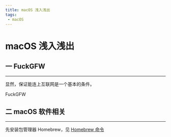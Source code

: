 ```yaml
---
title: macOS 浅入浅出
tags:
 - macOS
---
```


# macOS 浅入浅出

## 一 FuckGFW

---

显然，保证能连上互联网是一个基本的条件。

FuckGFW

## 二 macOS 软件相关

---

先安装包管理器 Homebrew，见 [Homebrew 命令](https://truelysian.github.io/wiki/OperatingSystem/macOS/Homebrew%20命令.html)
